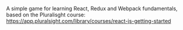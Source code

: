 A simple game for learning React, Redux and Webpack fundamentals, based on the Pluralisght course: https://app.pluralsight.com/library/courses/react-js-getting-started